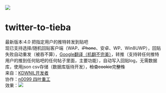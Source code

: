 ![](https://kdwnil.ml/favicon.ico)
# twitter-to-tieba
最新版本:4.0
把指定用户的推特转发到贴吧<br />
现已支持选择/随机回贴客户端（WAP、<del>iPhone</del>、安卓、WP、Win8UWP），回贴失败自动重发（被吞不算），[Google翻译（机翻不完美）](https://github.com/statickidz/php-google-translate-free)，转推（支持转任何推特用户的推到任何贴吧的任何帖子里面，主要功能），自动写入回贴log，无需数据库，使用json csv存储（数据库版待开发），<del>检查cookie完整性</del><br />
来自：[KDWNIL开发者](https://kdwnil.ml)<br />
协作：[n0099 四叶重工](https://n0099.cf)<br />
效果：![](https://github.com/yaoyichi2011/kdwnilpic/blob/master/twtotb1.png)
